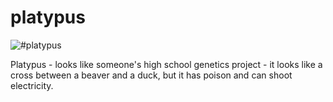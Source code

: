 # platypus

![#platypus](https://upload.wikimedia.org/wikipedia/commons/9/93/Duck-billed_platypus_%28Ornithorhynchus_anatinus%29_surfacing_Scottsdale.jpg)

Platypus - looks like someone's high school genetics project - it looks like a cross between a beaver and a duck, but it has poison and can shoot electricity.
